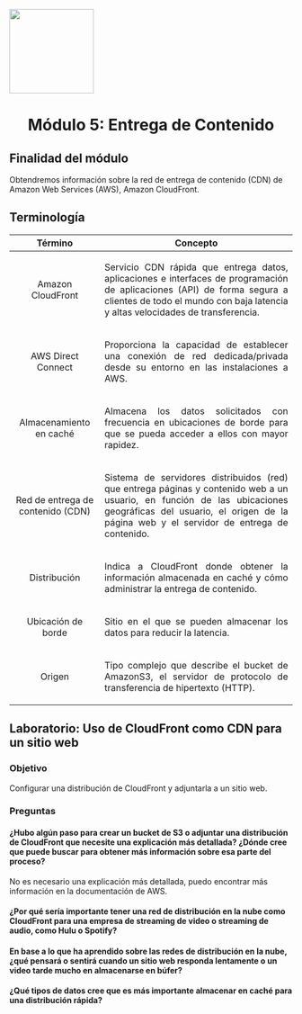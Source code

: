 <p align="left">
  <img src="https://semanadelcannabis.cayetano.edu.pe/assets/img/logo-upch.png" width="150">
  <h1 align="center">Módulo 5: Entrega de Contenido</h1>
</p>

## Finalidad del módulo
Obtendremos información sobre la red de entrega de contenido (CDN) de Amazon Web Services (AWS), Amazon CloudFront. 

## Terminología
| Término  | Concepto  |
| :------------: | :------------: |
| Amazon CloudFront  | <p align="justify">Servicio CDN rápida que entrega datos, aplicaciones e interfaces de programación de aplicaciones (API) de forma segura a clientes de todo el mundo con baja latencia y altas velocidades de transferencia.</p>  |
| AWS Direct Connect  |  <p align="justify">Proporciona la capacidad de establecer una conexión de red dedicada/privada desde su entorno en las instalaciones a AWS.</p> |
| Almacenamiento en caché  | <p align="justify">Almacena los datos solicitados con frecuencia en ubicaciones de borde para que se pueda acceder a ellos con mayor rapidez.</p>  |
| Red de entrega de contenido (CDN)  | <p align="justify">Sistema de servidores distribuidos (red) que entrega páginas y contenido web a un usuario, en función de las ubicaciones geográficas del usuario, el origen de la página web y el servidor de entrega de contenido.</p>  |
| Distribución  | <p align="justify">Indica a CloudFront donde obtener la información almacenada en caché y cómo administrar la entrega de contenido.</p>  |
| Ubicación de borde  | <p align="justify">Sitio en el que se pueden almacenar los datos para reducir la latencia.</p>  |
| Origen  | <p align="justify">Tipo complejo que describe el bucket de AmazonS3, el servidor de protocolo de transferencia de hipertexto (HTTP).</p>  |

## Laboratorio: Uso de CloudFront como CDN para un sitio web
### Objetivo
Configurar una distribución de CloudFront y adjuntarla a un sitio web.

### Preguntas
<p align="justify">
  
#### ¿Hubo algún paso para crear un bucket de S3 o adjuntar una distribución de CloudFront que necesite una explicación más detallada? ¿Dónde cree que puede buscar para obtener más información sobre esa parte del proceso?
No es necesario una explicación más detallada, puedo encontrar más información en la documentación de AWS.
#### ¿Por qué sería importante tener una red de distribución en la nube como CloudFront para una empresa de streaming de video o streaming de audio, como Hulu o Spotify?
#### En base a lo que ha aprendido sobre las redes de distribución en la nube, ¿qué pensará o sentirá cuando un sitio web responda lentamente o un video tarde mucho en almacenarse en búfer?
#### ¿Qué tipos de datos cree que es más importante almacenar en caché para una distribución rápida?
</p>
